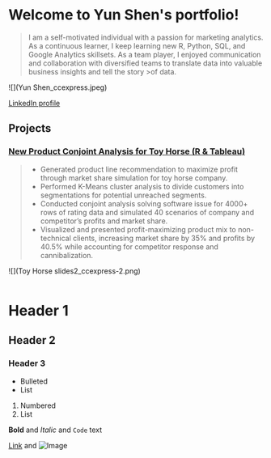 # Welcome to Yun Shen's portfolio!

>I am a self-motivated individual with a passion for marketing analytics. As a continuous learner, I keep learning new R, Python, SQL, and Google Analytics
>skillsets. As a team player, I enjoyed communication and collaboration with diversified teams to translate data into valuable business insights and tell the story >of data.  

![](Yun Shen_ccexpress.jpeg)

[LinkedIn profile](https://www.linkedin.com/in/yun-shen-carina/)

## Projects
### [New Product Conjoint Analysis for Toy Horse (R & Tableau)](https://rpubs.com/yunshen/874187)

> - Generated product line recommendation to maximize profit through market share simulation for toy horse company.
> - Performed K-Means cluster analysis to divide customers into segmentations for potential unreached segments.
> - Conducted conjoint analysis solving software issue for 4000+ rows of rating data and simulated 40 scenarios of company and competitor’s profits and market share.
> - Visualized and presented profit-maximizing product mix to non-technical clients, increasing market share by 35% and profits by 40.5% while accounting for competitor response and cannibalization.

![](Toy Horse slides2_ccexpress-2.png)

```markdown
```

# Header 1
## Header 2
### Header 3

- Bulleted
- List

1. Numbered
2. List

**Bold** and _Italic_ and `Code` text

[Link](url) and ![Image](src)
